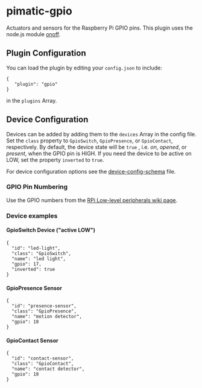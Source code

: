 pimatic-gpio
============
Actuators and sensors for the Raspberry Pi GPIO pins. This plugin uses the node.js module
[onoff](https://github.com/fivdi/onoff).

Plugin Configuration
-------------
You can load the plugin by editing your `config.json` to include:

    { 
       "plugin": "gpio"
    }

in the `plugins` Array. 

Device Configuration
-------------
Devices can be added by adding them to the `devices` Array in the config file.
Set the `class` property to `GpioSwitch`, `GpioPresence`, or `GpioContact`, respectively. By default, 
the device state will be `true` , i.e. *on*, *opened*, or *present*, when the GPIO pin is HIGH. If you need 
the device to be active on LOW, set the property `inverted` to `true`.

For device configuration options see the [device-config-schema](actuator-config-schema.html) file.

### GPIO Pin Numbering

Use the GPIO numbers from the [RPi Low-level peripherals wiki page](http://elinux.org/RPi_Low-level_peripherals#General_Purpose_Input.2FOutput_.28GPIO.29). 

### Device examples


#### GpioSwitch Device ("active LOW")

    { 
      "id": "led-light",
      "class": "GpioSwitch", 
      "name": "led light",
      "gpio": 17,
      "inverted": true
    }

#### GpioPresence Sensor

    { 
      "id": "presence-sensor",
      "class": "GpioPresence", 
      "name": "motion detector",
      "gpio": 18 
    }

#### GpioContact Sensor

    { 
      "id": "contact-sensor",
      "class": "GpioContact", 
      "name": "contact detector",
      "gpio": 18 
    }
